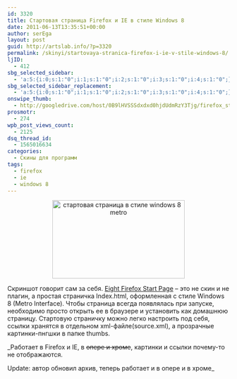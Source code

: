 ```yaml
---
id: 3320
title: Стартовая страница Firefox и IE в стиле Windows 8
date: 2011-06-13T13:35:51+00:00
author: serEga
layout: post
guid: http://artslab.info/?p=3320
permalink: /skinyi/startovaya-stranica-firefox-i-ie-v-stile-windows-8/
ljID:
  - 412
sbg_selected_sidebar:
  - 'a:5:{i:0;s:1:"0";i:1;s:1:"0";i:2;s:1:"0";i:3;s:1:"0";i:4;s:1:"0";}'
sbg_selected_sidebar_replacement:
  - 'a:5:{i:0;s:1:"0";i:1;s:1:"0";i:2;s:1:"0";i:3;s:1:"0";i:4;s:1:"0";}'
onswipe_thumb:
  - http://googledrive.com/host/0B9lHVSSSdxdxd0hjdUdmRzY3Tjg/firefox_start_screen_win8_style.jpg
prosmotr:
  - 274
wpb_post_views_count:
  - 2125
dsq_thread_id:
  - 1565016634
categories:
  - Скины для программ
tags:
  - firefox
  - ie
  - windows 8
---
```

<center>
  <a href="http://googledrive.com/host/0B9lHVSSSdxdxd0hjdUdmRzY3Tjg/firefox_start_screen_win8_style.jpg"><img src="http://googledrive.com/host/0B9lHVSSSdxdxd0hjdUdmRzY3Tjg/firefox_start_screen_win8_style-300x178.jpg" alt="стартовая страница в стиле windows 8 metro" title="firefox_start_screen_win8_style" width="300" height="178" class="alignnone size-medium wp-image-3321" /></a>
</center>

Скриншот говорит сам за себя. [Eight Firefox Start Page](http://flatmo1.deviantart.com/art/EIGHT-Firefox-start-page-212847573) &#8211; это не скин и не плагин, а простая страничка Index.html, оформленная с стиле Windows 8 (Metro Interface). Чтобы страница всегда появлялась при запуске, необходимо просто открыть ее в браузере и установить как домашнюю страницу. Стартовую страничку можно легко настроить под себя, ссылки хранятся в отдельном xml-файле(source.xml), а прозрачные картинки-пнгшки в папке thumbs.

_Работает в Firefox и IE, в <del datetime="2011-06-23T14:26:52+00:00">опере и хроме</del>, картинки и ссылки почему-то не отображаются.

Update: автор обновил архив, теперь работает и в опере и в хроме_